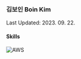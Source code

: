 ### 김보인 Boin Kim

Last Updated: 2023. 09. 22.

#### Skills
![AWS](https://img.shields.io/badge/AWS-%23FF9900.svg?style=for-the-badge&logo=amazon-aws&logoColor=white)
